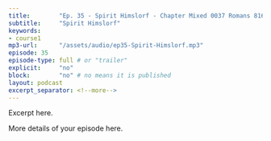 ```yaml
---
title:        "Ep. 35 - Spirit Himslorf - Chapter Mixed 0037 Romans 816 The Spirit Itself Beareth Witness With Our Spiri"
subtitle:     "Spirit Himslorf"
keywords:
- course1
mp3-url:      "/assets/audio/ep35-Spirit-Himslorf.mp3"
episode: 35
episode-type: full # or "trailer"
explicit:     "no"
block:        "no" # no means it is published
layout: podcast
excerpt_separator: <!--more-->
---
```

Excerpt here.
<!--more-->

More details of your episode here.
